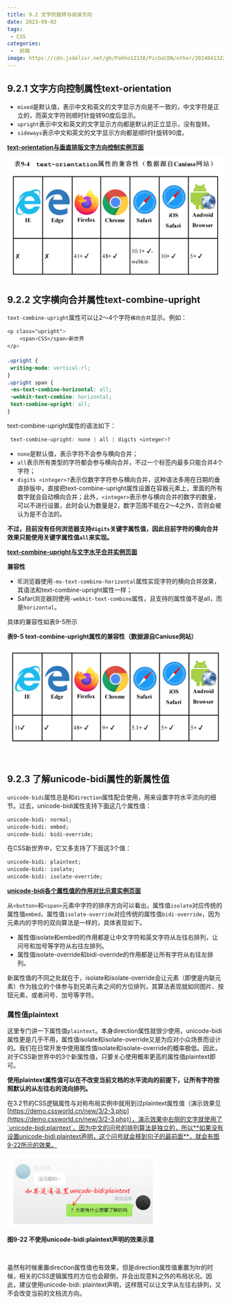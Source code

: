 ```yaml
---
title: 9.2 文字的旋转与阅读方向
date: 2023-09-02
tags:
 - CSS
categories:
 -  前端
image: https://cdn.jsdelivr.net/gh/Pakho12138/PicGoCDN/other/202404132243652.png
---
```


<!-- # 9.2 文字的旋转与阅读方向 -->

## 9.2.1 文字方向控制属性text-orientation

- `mixed`是默认值，表示中文和英文的文字显示方向是不一致的，中文字符是正立的，而英文字符则顺时针旋转90度后显示。
- `upright`表示中文和英文的文字显示方向都是默认的正立显示，没有旋转。
- `sideways`表示中文和英文的文字显示方向都是顺时针旋转90度。

[**text-orientation与垂直排版文字方向控制实例页面**](https://demo.cssworld.cn/new/9/2-1.php)


![表9-4 text-orientation属性的兼容性](./img/chapter_9/form9-4.png)


## 9.2.2 文字横向合并属性text-combine-upright

`text-combine-upright`属性可以让2～4个字符`横向合并`显示。例如：

```css
<p class="upright">
    <span>CSS</span>新世界
</p>

.upright {
 writing-mode: vertical-rl;
}
.upright span {
 -ms-text-combine-horizontal: all;
 -webkit-text-combine: horizontal;
 text-combine-upright: all;
}
```

text-combine-upright属性的语法如下：

```css
 text-combine-upright: none | all | digits <integer>?
 ```

 - `none`是默认值，表示字符不会参与横向合并；
 - `all`表示所有类型的字符都会参与横向合并，不过一个标签内最多只能合并4个字符；
 - `digits <integer>?`表示仅数字字符参与横向合并，这种语法多用在日期的垂直排版中，直接把text-combine-upright属性设置在容器元素上，里面的所有数字就会自动横向合并；此外，`<integer>`表示参与横向合并的数字的数量，可以不进行设置，此时会认为数量是2，数字范围不能在2～4之外，否则会被认为是不合法的。

**不过，目前没有任何浏览器支持`digits`关键字属性值，因此目前字符的横向合并效果只能使用关键字属性值`all`来实现。**

[**text-combine-upright与文字水平合并实例页面**](https://demo.cssworld.cn/new/9/2-2.php)

**兼容性**

- IE浏览器使用`-ms-text-combine-horizontal`属性实现字符的横向合并效果，其语法和text-combine-upright属性一样；
- Safari浏览器则使用`-webkit-text-combine`属性，且支持的属性值不是all，而是`horizontal`。
  
具体的兼容性如表9-5所示


**表9-5 text-combine-upright属性的兼容性（数据源自Caniuse网站）**

![表9-5 text-combine-upright属性的兼容性](./img/chapter_9/form9-5.png)


<br/>

## 9.2.3 了解unicode-bidi属性的新属性值

`unicode-bidi`属性总是和`direction`属性配合使用，用来设置字符水平流向的细节。过去，unicode-bidi属性支持下面这几个属性值：

```css
unicode-bidi: normal;
unicode-bidi: embed;
unicode-bidi: bidi-override;
```

在CSS新世界中，它又多支持了下面这3个值：

```css
unicode-bidi: plaintext;
unicode-bidi: isolate;
unicode-bidi: isolate-override;
```

[**unicode-bidi各个属性值的作用对比示意实例页面**](https://demo.cssworld.cn/new/9/2-3.php)

从`<button>`和`<span>`元素中字符的排序方向可以看出，属性值`isolate`对应传统的属性值`embed`，属性值`isolate-override`对应传统的属性值`bidi-override`，因为元素内的字符的双向算法是一样的，具体表现如下。

- 属性值isolate和embed的作用都是让中文字符和英文字符从左往右排列，让问号和加号等字符从右往左排列。
- 属性值isolate-override和bidi-override的作用都是让所有字符从右往左排列。

新属性值的不同之处就在于，isolate和isolate-override会让元素（即使是内联元素）作为独立的个体参与到兄弟元素之间的方位排列，其算法表现就如同图片、按钮元素，或者问号、加号等字符。

### 属性值plaintext

这里专门讲一下属性值`plaintext`。本身direction属性就很少使用，unicode-bidi属性更是几乎不用，属性值isolate和isolate-override又是为应对小众场景而设计的。我们在日常开发中使用属性值isolate和isolate-override的概率极低。因此，对于CSS新世界中的3个新属性值，只要关心使用概率更高的属性值plaintext即可。

**使用plaintext属性值可以在不改变当前文档的水平流向的前提下，让所有字符按照默认的从左往右的流向排列。**

在3.2节的CSS逻辑属性与对称布局实例中就用到过plaintext属性值（演示效果见[https://demo.cssworld.cn/new/3/2-3.php](https://demo.cssworld.cn/new/3/2-3.php)），演示效果中右侧的文字就使用了`unicode-bidi:plaintext`。因为中文的问号的排列算法是独立的，所以**如果没有设置unicode-bidi:plaintext声明，这个问号就会移到句子的最前面**，就会有图9-22所示的效果。


![图9-22 不使用unicode-bidi:plaintext声明的效果示意](./img/chapter_9/9-22.png)

**图9-22 不使用unicode-bidi:plaintext声明的效果示意**

<br/>

虽然有时候重置direction属性值也有效果，但是direction属性值重置为ltr的时候，相关的CSS逻辑属性的方位也会颠倒，并会出现意料之外的布局状况。因此，建议使用unicode-bidi: plaintext声明，这样既可以让文字从左往右排列，又不会改变当前的文档流方向。